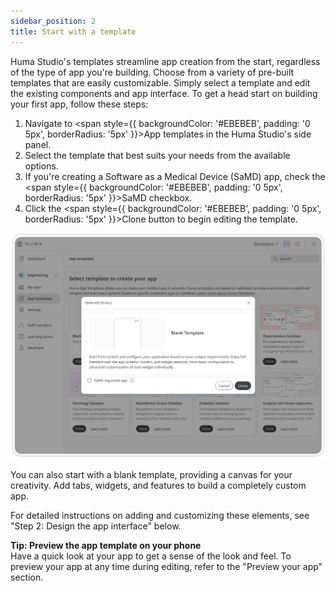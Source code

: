 ```yaml
---
sidebar_position: 2
title: Start with a template
---
```


Huma Studio's templates streamline app creation from the start, regardless of the type of app you're building. Choose from a variety of pre-built templates that are easily customizable. Simply select a template and edit the existing components and app interface.
To get a head start on building your first app, follow these steps:

1. Navigate to <span style={{ backgroundColor: '#EBEBEB', padding: '0 5px', borderRadius: '5px' }}>App templates</span> in the Huma Studio's side panel.
2. Select the template that best suits your needs from the available options.
3. If you're creating a Software as a Medical Device (SaMD) app, check the <span style={{ backgroundColor: '#EBEBEB', padding: '0 5px', borderRadius: '5px' }}>SaMD</span> checkbox.
4. Click the <span style={{ backgroundColor: '#EBEBEB', padding: '0 5px', borderRadius: '5px' }}>Clone</span> button to begin editing the template. 

![alt text](../assets/Tempelate.png)

You can also start with a blank template, providing a canvas for your creativity. Add tabs, widgets, and features to build a completely custom app.
<p>For detailed instructions on adding and customizing these elements, see "Step 2: Design the app interface" below.</p>

<div style={{ backgroundColor: 'transparent', border: '1px solid #297A7A', borderBottomWidth: '1px', borderRightWidth: '1px', padding: '10px', borderRadius: '5px', marginBottom: '10px' }}>
  <strong>Tip: Preview the app template on your phone</strong><br/>
  <span>Have a quick look at your app to get a sense of the look and feel. To preview your app at any time during editing, refer to the "Preview your app" section.</span>
</div>
